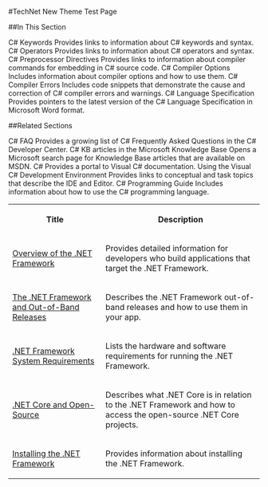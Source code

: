 #TechNet New Theme Test Page

##In This Section

C# Keywords
Provides links to information about C# keywords and syntax.
C# Operators
Provides links to information about C# operators and syntax.
C# Preprocessor Directives
Provides links to information about compiler commands for embedding in C# source code.
C# Compiler Options
Includes information about compiler options and how to use them.
C# Compiler Errors
Includes code snippets that demonstrate the cause and correction of C# compiler errors and warnings.
C# Language Specification
Provides pointers to the latest version of the C# Language Specification in Microsoft Word format.


##Related Sections

C# FAQ
Provides a growing list of C# Frequently Asked Questions in the C# Developer Center.
C# KB articles in the Microsoft Knowledge Base
Opens a Microsoft search page for Knowledge Base articles that are available on MSDN.
C#
Provides a portal to Visual C# documentation.
Using the Visual C# Development Environment
Provides links to conceptual and task topics that describe the IDE and Editor.
C# Programming Guide
Includes information about how to use the C# programming language.

<table responsive="true"><tbody><tr><th><p>Title</p></th><th><p>Description</p></th></tr><tr><td data-th="Title"><p><a href="https://int.msdn.microsoft.com/en-us/library/zw4w595w(v=vs.110).aspx">Overview of the .NET Framework</a></p></td><td data-th="Description"><p>Provides detailed information for developers who build applications that target the .NET Framework.</p></td></tr><tr><td data-th="Title"><p><a href="https://int.msdn.microsoft.com/en-us/library/dn151288(v=vs.110).aspx">The .NET Framework and Out-of-Band Releases</a></p></td><td data-th="Description"><p>Describes the .NET Framework out-of-band releases and how to use them in your app.</p></td></tr><tr><td data-th="Title"><p><a href="https://int.msdn.microsoft.com/en-us/library/8z6watww(v=vs.110).aspx">.NET Framework System Requirements</a></p></td><td data-th="Description"><p>Lists the hardware and software requirements for running the .NET Framework.</p></td></tr><tr><td data-th="Title"><p><a href="https://int.msdn.microsoft.com/en-us/library/dn878908(v=vs.110).aspx">.NET Core and Open-Source</a></p></td><td data-th="Description"><p>Describes what .NET Core is in relation to the .NET Framework and how to access the open-source .NET Core projects.</p></td></tr><tr><td data-th="Title"><p><a href="https://int.msdn.microsoft.com/en-us/library/5a4x27ek(v=vs.110).aspx">Installing the .NET Framework</a></p></td><td data-th="Description"><p>Provides information about installing the .NET Framework.</p></td></tr></tbody></table>



